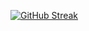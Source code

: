[![GitHub Streak](http://github-readme-streak-stats.herokuapp.com?user=Adeel0098&theme=radical&hide_border=true&border_radius=4.8&mode=weekly)](https://git.io/streak-stats)
